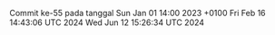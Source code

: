 Commit ke-55 pada tanggal Sun Jan 01 14:00 2023 +0100
Fri Feb 16 14:43:06 UTC 2024
Wed Jun 12 15:26:34 UTC 2024
